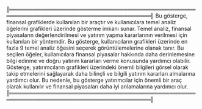 ╠═══════════════════════════════════════════════════════════════════════════════════════╣
Bu gösterge, finansal grafiklerde kullanılan bir araçtır ve kullanıcılara temel analiz öğelerini grafikleri üzerinde gösterme imkanı sunar. Temel analiz, finansal piyasaların değerlendirilmesi ve yatırım yapma kararlarının verilmesi için kullanılan bir yöntemdir. Bu gösterge, kullanıcıların grafikleri üzerinde en fazla 9 temel analiz öğesini seçerek görüntülemelerine olanak tanır. Bu seçilen öğeler, kullanıcılara finansal piyasalar hakkında daha derinlemesine bilgi edinme ve doğru yatırım kararları verme konusunda yardımcı olabilir. Gösterge, yatırımcıların grafikleri üzerindeki önemli bilgileri görsel olarak takip etmelerini sağlayarak daha bilinçli ve bilgili yatırım kararları almalarına yardımcı olur. Bu nedenle, bu gösterge yatırımcılar için önemli bir araç olarak kullanılır ve finansal piyasaları daha iyi anlamalarına yardımcı olur.
╠═══════════════════════════════════════════════════════════════════════════════════════╣

